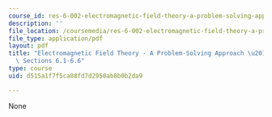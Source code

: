 ```yaml
---
course_id: res-6-002-electromagnetic-field-theory-a-problem-solving-approach-spring-2008
description: ''
file_location: /coursemedia/res-6-002-electromagnetic-field-theory-a-problem-solving-approach-spring-2008/d515a1f7f5ca88fd7d2950ab8b0b2da9_MITRES_6_002S08_chp06_text.pdf
file_type: application/pdf
layout: pdf
title: "Electromagnetic Field Theory - A Problem-Solving Approach \u2013 Chapter 6:\
  \ Sections 6.1-6.6"
type: course
uid: d515a1f7f5ca88fd7d2950ab8b0b2da9

---
```

None